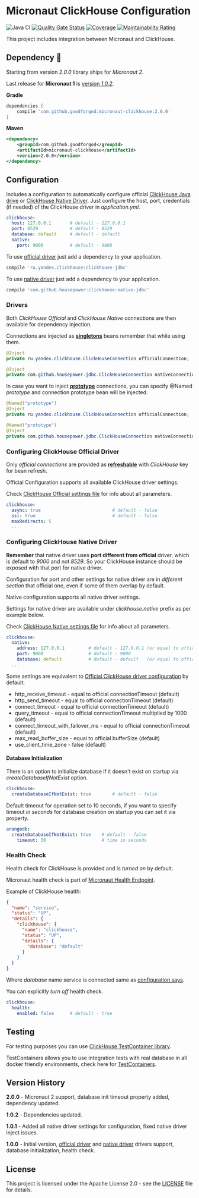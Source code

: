 # Micronaut ClickHouse Configuration

![Java CI](https://github.com/GoodforGod/micronaut-clickhouse/workflows/Java%20CI/badge.svg)
[![Quality Gate Status](https://sonarcloud.io/api/project_badges/measure?project=GoodforGod_micronaut-clickhouse&metric=alert_status)](https://sonarcloud.io/dashboard?id=GoodforGod_micronaut-clickhouse)
[![Coverage](https://sonarcloud.io/api/project_badges/measure?project=GoodforGod_micronaut-clickhouse&metric=coverage)](https://sonarcloud.io/dashboard?id=GoodforGod_micronaut-clickhouse)
[![Maintainability Rating](https://sonarcloud.io/api/project_badges/measure?project=GoodforGod_micronaut-clickhouse&metric=sqale_rating)](https://sonarcloud.io/dashboard?id=GoodforGod_micronaut-clickhouse)

This project includes integration between Micronaut and ClickHouse.

## Dependency :rocket:

Starting from version *2.0.0* library ships for *Micronaut 2*.

Last release for **Micronaut 1** is [version *1.0.2*](https://github.com/GoodforGod/micronaut-clickhouse/releases/tag/v1.0.2).

**Gradle**
```groovy
dependencies {
    compile 'com.github.goodforgod:micronaut-clickhouse:2.0.0'
}
```

**Maven**
```xml
<dependency>
    <groupId>com.github.goodforgod</groupId>
    <artifactId>micronaut-clickhouse</artifactId>
    <version>2.0.0</version>
</dependency>
```


## Configuration

Includes a configuration to automatically configure official [ClickHouse Java drive](https://github.com/ClickHouse/clickhouse-jdbc)
or [ClickHouse Native Driver](https://github.com/housepower/ClickHouse-Native-JDBC). 
Just configure the host, port, credentials (if needed) of the ClickHouse driver in *application.yml*.

```yaml
clickhouse:
  host: 127.0.0.1       # default - 127.0.0.1
  port: 8529            # default - 8529
  database: default     # default - default
  native:
    port: 9000          # default - 9000
```

To use [official driver](https://github.com/ClickHouse/clickhouse-jdbc) just add a dependency to your application.

```groovy
compile 'ru.yandex.clickhouse:clickhouse-jdbc'
```

To use [native driver](https://github.com/housepower/ClickHouse-Native-JDBC) just add a dependency to your application.

```groovy
compile 'com.github.housepower:clickhouse-native-jdbc'
```

### Drivers

Both *ClickHouse Official* and *ClickHouse Native* connections are then available for dependency injection.

Connections are injected as [**singletons**](https://docs.micronaut.io/latest/guide/index.html#builtInScopes) 
beans remember that while using them.

```java
@Inject
private ru.yandex.clickhouse.ClickHouseConnection officialConnection;

@Inject
private com.github.housepower.jdbc.ClickHouseConnection nativeConnection;
```

In case you want to inject **[prototype](https://docs.micronaut.io/latest/guide/index.html#builtInScopes)**
connections, you can specify @Named *prototype* and connection prototype bean will be injected.

```java
@Named("prototype")
@Inject
private ru.yandex.clickhouse.ClickHouseConnection officialConnection;

@Named("prototype")
@Inject
private com.github.housepower.jdbc.ClickHouseConnection nativeConnection;
```

### Configuring ClickHouse Official Driver

Only *official connections* are provided as [**refreshable**](https://docs.micronaut.io/latest/guide/index.html#builtInScopes) with *ClickHouse* key for bean refresh.

Official Configuration supports all available ClickHouse driver settings.

Check [ClickHouse Official settings file](https://github.com/ClickHouse/clickhouse-jdbc/blob/master/src/main/java/ru/yandex/clickhouse/settings/ClickHouseProperties.java) 
for info about all parameters.
```yaml
clickhouse:
  async: true                           # default - false
  ssl: true                             # default - false
  maxRedirects: 5
  ...
```

### Configuring ClickHouse Native Driver


**Remember** that native driver uses **port different from official** driver, 
which is default to *9000* and not *8529*.
So your ClickHouse instance should be exposed with that port for native driver.

Configuration for port and other settings for native driver are in *different section* that official one, 
even if some of them overlap by default.

Native configuration supports all native driver settings.

Settings for native driver are available under *clickhouse.native* prefix as per example below.

Check [ClickHouse Native settings file](https://github.com/housepower/ClickHouse-Native-JDBC/blob/master/src/main/java/com/github/housepower/jdbc/settings/SettingKey.java) 
for info about all parameters.
```yaml
clickhouse:
  native:
    address: 127.0.0.1         # default - 127.0.0.1 (or equal to official driver config)
    port: 9000                 # default - 9000
    database: default          # default - default   (or equal to official driver config)
  ...
```

Some settings are equivalent to [Official ClickHouse driver configuration](#configuring-clickhouse-official-driver) by default:
* http_receive_timeout - equal to official connectionTimeout (default)
* http_send_timeout - equal to official connectionTimeout (default)
* connect_timeout - equal to official connectionTimeout (default)
* query_timeout - equal to official connectionTimeout multiplied by 1000 (default)
* connect_timeout_with_failover_ms - equal to official connectionTimeout (default)
* max_read_buffer_size - equal to official bufferSize (default)
* use_client_time_zone - false (default)

#### Database Initialization

There is an option to initialize database if it doesn't exist on startup via *createDatabaseIfNotExist* option.

```yaml
clickhouse:
  createDatabaseIfNotExist: true        # default - false
```

Default timeout for operation set to 10 seconds, if you want to specify timeout *in seconds* for database creation
on startup you can set it via property.

```yaml
arangodb:
  createDatabaseIfNotExist: true    # default - false
    timeout: 30                     # time in seconds
```

### Health Check

Health check for ClickHouse is provided and is *turned on* by default.

Micronaut health check is part of [Micronaut Health Endpoint](https://docs.micronaut.io/latest/guide/index.html#healthEndpoint).

Example of ClickHouse health:

```json
{
  "name": "service",
  "status": "UP",
  "details": {
    "clickhouse": {
      "name": "clickhouse",
      "status": "UP",
      "details": {
        "database": "default"
      }
    }
  }
}
```

Where *database* name service is connected same as [configuration says](#Configuration).

You can explicitly *turn off* health check.

```yaml
clickhouse:
  health:
    enabled: false      # default - true 
```

## Testing

For testing purposes you can use [ClickHouse TestContainer library](https://www.testcontainers.org/modules/databases/clickhouse/).

TestContainers allows you to use integration tests with real database in all docker friendly environments, 
check here for [TestContainers](https://www.testcontainers.org/).

## Version History

**2.0.0** - Micronaut 2 support, database init timeout property added, dependency updated.

**1.0.2** - Dependencies updated.

**1.0.1** - Added all native driver settings for configuration, fixed native driver inject issues.

**1.0.0** - Initial version, [official driver](https://github.com/ClickHouse/clickhouse-jdbc) and [native driver](https://github.com/housepower/ClickHouse-Native-JDBC) drivers support, database initialization, health check.

## License

This project is licensed under the Apache License 2.0 - see the [LICENSE](LICENSE) file for details.
